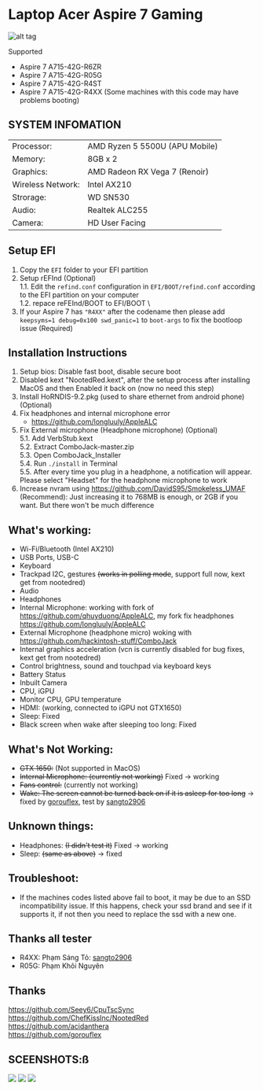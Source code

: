 # Laptop Acer Aspire 7 Gaming
![alt tag](/images/laptopacergamingaspire.png)

Supported
- Aspire 7 A715-42G-R6ZR
- Aspire 7 A715-42G-R05G
- Aspire 7 A715-42G-R4ST
- Aspire 7 A715-42G-R4XX (Some machines with this code may have problems booting)

## SYSTEM INFOMATION

|                   |                                |
| ----------------- | ------------------------------ |
| Processor:        | AMD Ryzen 5 5500U (APU Mobile) |
| Memory:           | 8GB x 2                        |
| Graphics:         | AMD Radeon RX Vega 7 (Renoir)  |
| Wireless Network: | Intel AX210                    |
| Strorage:         | WD SN530                       |
| Audio:            | Realtek ALC255                 |
| Camera:           | HD User Facing                 |

## Setup EFI
1. Copy the `EFI` folder to your EFI partition
2. Setup rEFInd  (Optional) \
   1.1. Edit the `refind.conf` configuration in `EFI/BOOT/refind.conf` according to the EFI partition on your computer \
   1.2. repace reFEInd/BOOT to EFI/BOOT \
3. If your Aspire 7 has `"R4XX"` after the codename then please add `keepsyms=1 debug=0x100 swd_panic=1` to `boot-args` to fix the bootloop issue (Required)

## Installation Instructions

1. Setup bios: Disable fast boot, disable secure boot
2. Disabled kext "NootedRed.kext", after the setup process after installing MacOS and then Enabled it back on (now no need this step)
3. Install HoRNDIS-9.2.pkg (used to share ethernet from android phone) (Optional)
4. Fix headphones and internal microphone error
   - https://github.com/longluuly/AppleALC
5. Fix External microphone (Headphone microphone) (Optional) \
   5.1. Add VerbStub.kext \
   5.2. Extract ComboJack-master.zip \
   5.3. Open ComboJack_Installer \
   5.4. Run `./install` in Terminal \
   5.5. After every time you plug in a headphone, a notification will appear. Please select "Headset" for the headphone microphone to work
6. Increase nvram using https://github.com/DavidS95/Smokeless_UMAF (Recommend):  Just increasing it to 768MB is enough, or 2GB if you want. But there won't be much difference


## What's working:

- Wi-Fi/Bluetooth (Intel AX210)
- USB Ports, USB-C
- Keyboard
- Trackpad I2C, gestures ~~(works in polling mode~~, support full now, kext get from nootedred)
- Audio
- Headphones
- Internal Microphone: working with fork of https://github.com/qhuyduong/AppleALC, my fork fix headphones https://github.com/longluuly/AppleALC
- External Microphone (headphone micro) woking with https://github.com/hackintosh-stuff/ComboJack
- Internal graphics acceleration (vcn is currently disabled for bug fixes, kext get from nootedred)
- Control brightness, sound and touchpad via keyboard keys
- Battery Status
- Inbuilt Camera
- CPU, iGPU
- Monitor CPU, GPU temperature
- HDMI: (working, connected to iGPU not GTX1650)
- Sleep: Fixed
- Black screen when wake after sleeping too long: Fixed

## What's Not Working:

- ~~GTX 1650:~~ (Not supported in MacOS)
- ~~Internal Microphone: (currently not working)~~ Fixed -> working
- ~~Fans control:~~ (currently not working)
- ~~Wake: The screen cannot be turned back on if it is asleep for too long~~  -> fixed by [gorouflex](https://github.com/gorouflex), test by [sangto2906](https://github.com/sangto2906)

## Unknown things:

- Headphones: ~~(I didn't test it)~~ Fixed -> working
- Sleep: ~~(same as above)~~ -> fixed

## Troubleshoot:
- If the machines codes listed above fail to boot, it may be due to an SSD incompatibility issue. If this happens, check your ssd brand and see if it supports it, if not then you need to replace the ssd with a new one.

## Thanks all tester
- R4XX: Phạm Sáng Tỏ: [sangto2906](https://github.com/sangto2906)
- R05G: Phạm Khôi Nguyên

## Thanks
https://github.com/Seey6/CpuTscSync \
https://github.com/ChefKissInc/NootedRed \
https://github.com/acidanthera \
https://github.com/gorouflex 

## SCEENSHOTS:ß

![](images/img12.png)
![](images/img11.png)
![](images/img7.png)
